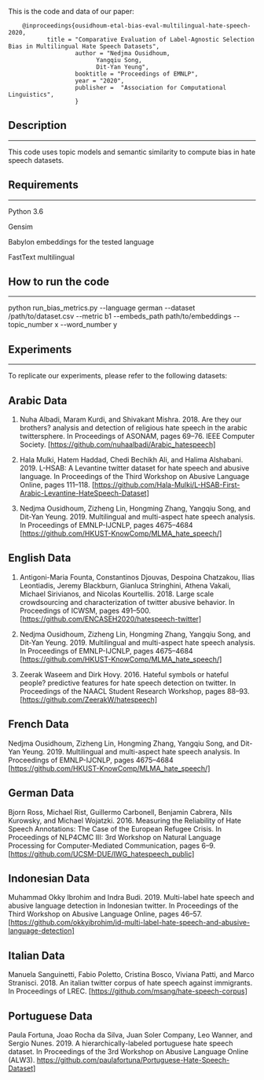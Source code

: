 This is the code and data of our paper:
        
        @inproceedings{ousidhoum-etal-bias-eval-multilingual-hate-speech-2020,
    		   title = "Comparative Evaluation of Label-Agnostic Selection Bias in Multilingual Hate Speech Datasets",        
                       author = "Nedjma Ousidhoum,
            		         Yangqiu Song,
            		         Dit-Yan Yeung",
                       booktitle = "Proceedings of EMNLP",
                       year = "2020",
                       publisher =	"Association for Computational Linguistics",
	                   }
  

Description
----------
----------
This code uses topic models and semantic similarity to compute bias in hate speech datasets. 

Requirements
-----------
-----------
Python 3.6

Gensim

Babylon embeddings for the tested language 

FastText multilingual

How to run the code
-------------------
-------------------
python run_bias_metrics.py --language german --dataset /path/to/dataset.csv --metric b1 --embeds_path path/to/embeddings --topic_number x --word_number y

Experiments
-----------
-----------

To replicate our experiments, please refer to the following datasets:

Arabic Data
-----------
1) Nuha Albadi, Maram Kurdi, and Shivakant Mishra. 2018. Are they our brothers? analysis and detection of religious hate speech in the arabic twittersphere. In Proceedings of ASONAM, pages 69–76. IEEE Computer Society.
[https://github.com/nuhaalbadi/Arabic_hatespeech]

2) Hala Mulki, Hatem Haddad, Chedi Bechikh Ali, and Halima Alshabani. 2019. L-HSAB: A Levantine twitter dataset for hate speech and abusive language. In Proceedings of the Third Workshop on Abusive Language Online, pages 111–118.
[https://github.com/Hala-Mulki/L-HSAB-First-Arabic-Levantine-HateSpeech-Dataset]

3) Nedjma Ousidhoum, Zizheng Lin, Hongming Zhang, Yangqiu Song, and Dit-Yan Yeung. 2019. Multilingual and multi-aspect hate speech analysis. In Proceedings of EMNLP-IJCNLP, pages 4675–4684
[https://github.com/HKUST-KnowComp/MLMA_hate_speech/]

English Data
------------
1) Antigoni-Maria Founta, Constantinos Djouvas, Despoina Chatzakou, Ilias Leontiadis, Jeremy Blackburn, Gianluca Stringhini, Athena Vakali, Michael Sirivianos, and Nicolas Kourtellis. 2018. Large scale crowdsourcing and characterization of twitter abusive behavior. In Proceedings of ICWSM, pages 491–500.
[https://github.com/ENCASEH2020/hatespeech-twitter]

2) Nedjma Ousidhoum, Zizheng Lin, Hongming Zhang, Yangqiu Song, and Dit-Yan Yeung. 2019. Multilingual and multi-aspect hate speech analysis. In Proceedings of EMNLP-IJCNLP, pages 4675–4684
[https://github.com/HKUST-KnowComp/MLMA_hate_speech/]

3) Zeerak Waseem and Dirk Hovy. 2016. Hateful symbols or hateful people? predictive features for hate speech detection on twitter. In Proceedings of the NAACL Student Research Workshop, pages 88–93.
[https://github.com/ZeerakW/hatespeech]


French Data
-----------
Nedjma Ousidhoum, Zizheng Lin, Hongming Zhang, Yangqiu Song, and Dit-Yan Yeung. 2019. Multilingual and multi-aspect hate speech analysis. In Proceedings of EMNLP-IJCNLP, pages 4675–4684
[https://github.com/HKUST-KnowComp/MLMA_hate_speech/]


German Data
-----------
Bjorn Ross, Michael Rist, Guillermo Carbonell, Benjamin Cabrera, Nils Kurowsky, and Michael Wojatzki. 2016. Measuring the Reliability of Hate Speech Annotations: The Case of the European Refugee Crisis. In Proceedings of NLP4CMC III: 3rd Workshop on Natural Language Processing for Computer-Mediated Communication, pages 6–9.
[https://github.com/UCSM-DUE/IWG_hatespeech_public]

Indonesian Data
---------------
Muhammad Okky Ibrohim and Indra Budi. 2019. Multi-label hate speech and abusive language detection in Indonesian twitter. In Proceedings of the Third Workshop on Abusive Language Online, pages 46–57.
[https://github.com/okkyibrohim/id-multi-label-hate-speech-and-abusive-language-detection]


Italian Data
------------
Manuela Sanguinetti, Fabio Poletto, Cristina Bosco, Viviana Patti, and Marco Stranisci. 2018. An italian twitter corpus of hate speech against immigrants. In Proceedings of LREC.
[https://github.com/msang/hate-speech-corpus]


Portuguese Data
---------------
Paula Fortuna, Joao Rocha da Silva, Juan Soler Company, Leo Wanner, and Sergio Nunes. 2019. A hierarchically-labeled portuguese hate speech dataset. In Proceedings of the 3rd Workshop on Abusive Language Online (ALW3).
https://github.com/paulafortuna/Portuguese-Hate-Speech-Dataset]
